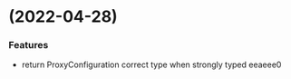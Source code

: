 #  (2022-04-28)


### Features

* return ProxyConfiguration correct type when strongly typed eeaeee0



